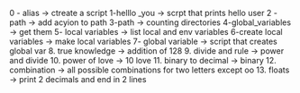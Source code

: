 0 - alias -> ctreate a script
1-helllo _you -> scrpt that prints hello user
2 -path -> add acyion to path
3-path -> counting directories
4-global_variables -> get them
5- local variables -> list local and env variables
6-create local variables -> make local variables
7- global variable -> script that creates global var
8. true knowledge -> addition of 128
9. divide and rule -> power and divide
10. power of love -> 10 love
11. binary to decimal -> binary
12. combination -> all possible combinations for two letters except oo
13. floats -> print 2 decimals and end in 2 lines  
